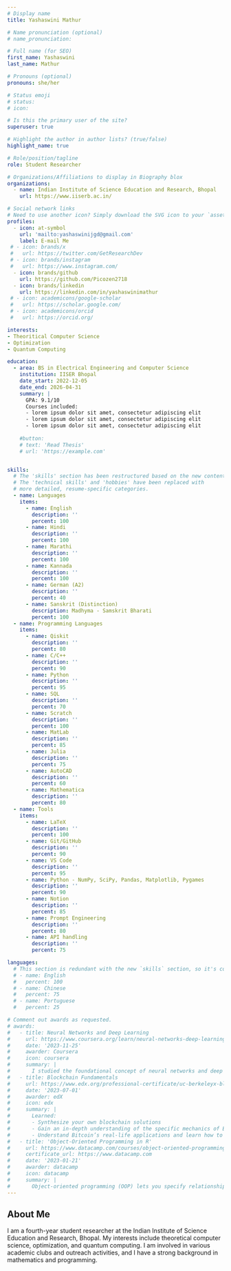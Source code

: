```yaml
---
# Display name
title: Yashaswini Mathur

# Name pronunciation (optional)
# name_pronunciation: 

# Full name (for SEO)
first_name: Yashaswini
last_name: Mathur

# Pronouns (optional)
pronouns: she/her

# Status emoji
# status:
# icon: 

# Is this the primary user of the site?
superuser: true

# Highlight the author in author lists? (true/false)
highlight_name: true

# Role/position/tagline
role: Student Researcher

# Organizations/Affiliations to display in Biography blox
organizations:
  - name: Indian Institute of Science Education and Research, Bhopal
    url: https://www.iiserb.ac.in/

# Social network links
# Need to use another icon? Simply download the SVG icon to your `assets/media/icons/` folder.
profiles:
  - icon: at-symbol
    url: 'mailto:yashaswinijgd@gmail.com'
    label: E-mail Me
 # - icon: brands/x
 #   url: https://twitter.com/GetResearchDev
 # - icon: brands/instagram
 #   url: https://www.instagram.com/
  - icon: brands/github
    url: https://github.com/Picozen2718
  - icon: brands/linkedin
    url: https://linkedin.com/in/yashaswinimathur
 # - icon: academicons/google-scholar
 #   url: https://scholar.google.com/
 # - icon: academicons/orcid
 #   url: https://orcid.org/

interests:
- Theoritical Computer Science
- Optimization
- Quantum Computing

education:
  - area: BS in Electrical Engineering and Computer Science
    institution: IISER Bhopal
    date_start: 2022-12-05
    date_end: 2026-04-31
    summary: |
      GPA: 9.1/10
      Courses included:
      - lorem ipsum dolor sit amet, consectetur adipiscing elit
      - lorem ipsum dolor sit amet, consectetur adipiscing elit
      - lorem ipsum dolor sit amet, consectetur adipiscing elit
  
    #button:
    # text: 'Read Thesis'
    # url: 'https://example.com'


skills:
  # The 'skills' section has been restructured based on the new content.
  # The 'technical skills' and 'hobbies' have been replaced with
  # more detailed, resume-specific categories.
  - name: Languages
    items:
      - name: English
        description: ''
        percent: 100
      - name: Hindi
        description: ''
        percent: 100
      - name: Marathi
        description: ''
        percent: 100
      - name: Kannada
        description: ''
        percent: 100
      - name: German (A2)
        description: ''
        percent: 40
      - name: Sanskrit (Distinction)
        description: Madhyma - Samskrit Bharati
        percent: 100
  - name: Programming Languages
    items:
      - name: Qiskit
        description: ''
        percent: 80
      - name: C/C++
        description: ''
        percent: 90
      - name: Python
        description: ''
        percent: 95
      - name: SQL
        description: ''
        percent: 70
      - name: Scratch
        description: ''
        percent: 100
      - name: MatLab
        description: ''
        percent: 85
      - name: Julia
        description: ''
        percent: 75
      - name: AutoCAD
        description: ''
        percent: 60
      - name: Mathematica
        description: ''
        percent: 80
  - name: Tools
    items:
      - name: LaTeX
        description: ''
        percent: 100
      - name: Git/GitHub
        description: ''
        percent: 90
      - name: VS Code
        description: ''
        percent: 95
      - name: Python - NumPy, SciPy, Pandas, Matplotlib, Pygames
        description: ''
        percent: 90
      - name: Notion
        description: ''
        percent: 85
      - name: Prompt Engineering
        description: ''
        percent: 80
      - name: API handling
        description: ''
        percent: 75

languages:
  # This section is redundant with the new `skills` section, so it's commented out.
  # - name: English
  #   percent: 100
  # - name: Chinese
  #   percent: 75
  # - name: Portuguese
  #   percent: 25

# Comment out awards as requested.
# awards:
#   - title: Neural Networks and Deep Learning
#     url: https://www.coursera.org/learn/neural-networks-deep-learning
#     date: '2023-11-25'
#     awarder: Coursera
#     icon: coursera
#     summary: |
#       I studied the foundational concept of neural networks and deep learning. By the end, I was familiar with the significant technological trends driving the rise of deep learning; build, train, and apply fully connected deep neural networks; implement efficient (vectorized) neural networks; identify key parameters in a neural network’s architecture; and apply deep learning to your own applications.
#   - title: Blockchain Fundamentals
#     url: https://www.edx.org/professional-certificate/uc-berkeleyx-blockchain-fundamentals
#     date: '2023-07-01'
#     awarder: edX
#     icon: edx
#     summary: |
#       Learned:
#       - Synthesize your own blockchain solutions
#       - Gain an in-depth understanding of the specific mechanics of Bitcoin
#       - Understand Bitcoin’s real-life applications and learn how to attack and destroy Bitcoin, Ethereum, smart contracts and Dapps, and alternatives to Bitcoin’s Proof-of-Work consensus algorithm
#   - title: 'Object-Oriented Programming in R'
#     url: https://www.datacamp.com/courses/object-oriented-programming-with-s3-and-r6-in-r
#     certificate_url: https://www.datacamp.com
#     date: '2023-01-21'
#     awarder: datacamp
#     icon: datacamp
#     summary: |
#       Object-oriented programming (OOP) lets you specify relationships between functions and the objects that they can act on, helping you manage complexity in your code. This is an intermediate level course, providing an introduction to OOP, using the S3 and R6 systems. S3 is a great day-to-day R programming tool that simplifies some of the functions that you write. R6 is especially useful for industry-specific analyses, working with web APIs, and building GUIs.
---
```


## About Me

I am a fourth-year student researcher at the Indian Institute of Science Education and Research, Bhopal. My interests include theoretical computer science, optimization, and quantum computing. I am involved in various academic clubs and outreach activities, and I have a strong background in mathematics and programming.
